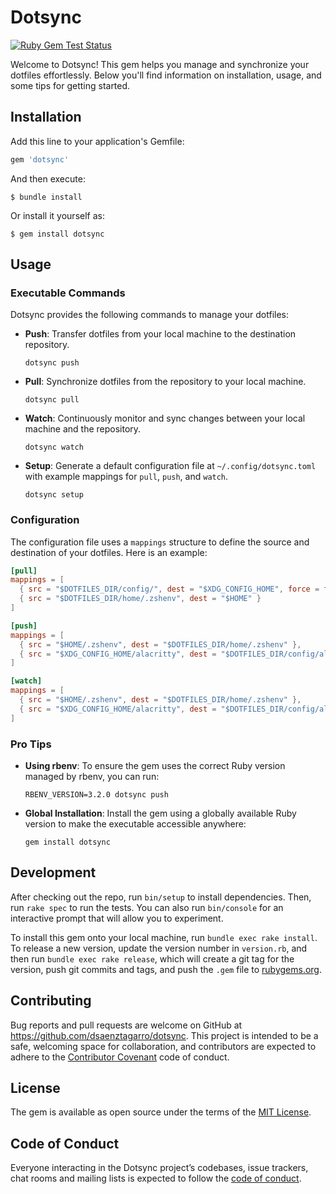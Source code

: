 # Dotsync

[![Ruby Gem Test Status](https://github.com/dsaenztagarro/dotsync/actions/workflows/gem-push.yml/badge.svg)](https://github.com/dsaenztagarro/dotsync/actions)

Welcome to Dotsync! This gem helps you manage and synchronize your dotfiles effortlessly. Below you'll find information on installation, usage, and some tips for getting started.

## Installation

Add this line to your application's Gemfile:

```ruby
gem 'dotsync'
```

And then execute:

    $ bundle install

Or install it yourself as:

    $ gem install dotsync

## Usage

### Executable Commands

Dotsync provides the following commands to manage your dotfiles:

- **Push**: Transfer dotfiles from your local machine to the destination repository.
  ```shell
  dotsync push
  ```

- **Pull**: Synchronize dotfiles from the repository to your local machine.
  ```shell
  dotsync pull
  ```

- **Watch**: Continuously monitor and sync changes between your local machine and the repository.
  ```shell
  dotsync watch
  ```

- **Setup**: Generate a default configuration file at `~/.config/dotsync.toml` with example mappings for `pull`, `push`, and `watch`.
  ```shell
  dotsync setup
  ```

### Configuration

The configuration file uses a `mappings` structure to define the source and destination of your dotfiles. Here is an example:

```toml
[pull]
mappings = [
  { src = "$DOTFILES_DIR/config/", dest = "$XDG_CONFIG_HOME", force = false },
  { src = "$DOTFILES_DIR/home/.zshenv", dest = "$HOME" }
]

[push]
mappings = [
  { src = "$HOME/.zshenv", dest = "$DOTFILES_DIR/home/.zshenv" },
  { src = "$XDG_CONFIG_HOME/alacritty", dest = "$DOTFILES_DIR/config/alacritty" }
]

[watch]
mappings = [
  { src = "$HOME/.zshenv", dest = "$DOTFILES_DIR/home/.zshenv" },
  { src = "$XDG_CONFIG_HOME/alacritty", dest = "$DOTFILES_DIR/config/alacritty" }
]
```

### Pro Tips

- **Using rbenv**: To ensure the gem uses the correct Ruby version managed by rbenv, you can run:
  ```shell
  RBENV_VERSION=3.2.0 dotsync push
  ```

- **Global Installation**: Install the gem using a globally available Ruby version to make the executable accessible anywhere:
  ```shell
  gem install dotsync
  ```

## Development

After checking out the repo, run `bin/setup` to install dependencies. Then, run `rake spec` to run the tests. You can also run `bin/console` for an interactive prompt that will allow you to experiment.

To install this gem onto your local machine, run `bundle exec rake install`. To release a new version, update the version number in `version.rb`, and then run `bundle exec rake release`, which will create a git tag for the version, push git commits and tags, and push the `.gem` file to [rubygems.org](https://rubygems.org).

## Contributing

Bug reports and pull requests are welcome on GitHub at https://github.com/dsaenztagarro/dotsync. This project is intended to be a safe, welcoming space for collaboration, and contributors are expected to adhere to the [Contributor Covenant](http://contributor-covenant.org) code of conduct.

## License

The gem is available as open source under the terms of the [MIT License](https://opensource.org/licenses/MIT).

## Code of Conduct

Everyone interacting in the Dotsync project’s codebases, issue trackers, chat rooms and mailing lists is expected to follow the [code of conduct](https://github.com/dsaenztagarro/dotsync/blob/master/CODE_OF_CONDUCT.md).
